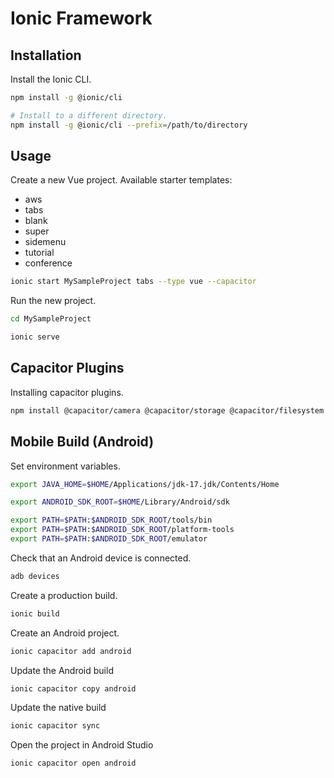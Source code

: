 Ionic Framework
===============


Installation
------------

Install the Ionic CLI.

```bash
npm install -g @ionic/cli

# Install to a different directory.
npm install -g @ionic/cli --prefix=/path/to/directory
```

Usage
-----

Create a new Vue project. Available starter templates:

* aws
* tabs
* blank
* super
* sidemenu
* tutorial
* conference

```bash
ionic start MySampleProject tabs --type vue --capacitor
```

Run the new project.

```bash
cd MySampleProject
```

```bash
ionic serve
```

Capacitor Plugins
-----------------

Installing capacitor plugins.

```bash
npm install @capacitor/camera @capacitor/storage @capacitor/filesystem
```

Mobile Build (Android)
----------------------

Set environment variables.

```bash
export JAVA_HOME=$HOME/Applications/jdk-17.jdk/Contents/Home

export ANDROID_SDK_ROOT=$HOME/Library/Android/sdk

export PATH=$PATH:$ANDROID_SDK_ROOT/tools/bin
export PATH=$PATH:$ANDROID_SDK_ROOT/platform-tools
export PATH=$PATH:$ANDROID_SDK_ROOT/emulator
```

Check that an Android device is connected.

```bash
adb devices
```

Create a production build.

```bash
ionic build
```

Create an Android project.

```bash
ionic capacitor add android
```

Update the Android build

```bash
ionic capacitor copy android
```

Update the native build

```bash
ionic capacitor sync
```

Open the project in Android Studio

```bash
ionic capacitor open android
```
